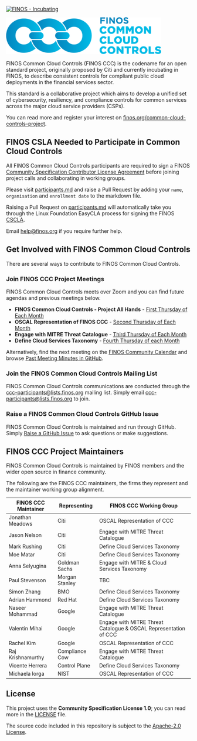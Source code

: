 [![FINOS - Incubating](https://cdn.jsdelivr.net/gh/finos/contrib-toolbox@master/images/badge-incubating.svg)](https://finosfoundation.atlassian.net/wiki/display/FINOS/Incubating)

<img height="100px" src="https://github.com/finos/branding/blob/master/project-logos/active-project-logos/FINOS%20Common%20Cloud%20Controls%20Logo/Horizontal/2023_FinosCCC_Horizontal.svg?raw=true"/>

FINOS Common Cloud Controls (FINOS CCC) is the codename for an open standard project, originally proposed by Citi and currently incubating in FINOS, to describe consistent controls for compliant public cloud deployments in the financial services sector.

This standard is a collaborative project which aims to develop a unified set of cybersecurity, resiliency, and compliance controls for common services across the major cloud service providers (CSPs).

You can read more and register your interest on [finos.org/common-cloud-controls-project](https://www.finos.org/common-cloud-controls-project).

## FINOS CSLA Needed to Participate in Common Cloud Controls

All FINOS Common Cloud Controls participants are required to sign a FINOS [Community Specification Contributor License Agreement](https://github.com/finos/standards-project-blueprint/blob/main/governance-documents/Getting%20Started.md#best-practices) before joining project calls and collaborating in working groups.

Please visit [participants.md](participants.md) and raise a Pull Request by adding your `name`, `organisation` and `enrollment date` to the markdown file. 

Raising a Pull Request on [participants.md](participants.md) will automatically take you through the Linux Foundation EasyCLA process for signing the FINOS [CSCLA](https://github.com/finos/standards-project-blueprint/blob/main/governance-documents/Getting%20Started.md#best-practices).

Email help@finos.org if you require further help.

## Get Involved with FINOS Common Cloud Controls

There are several ways to contribute to FINOS Common Cloud Controls.

### Join FINOS CCC Project Meetings
FINOS Common Cloud Controls meets over Zoom and you can find future agendas and previous meetings below.

- **FINOS Common Cloud Controls - Project All Hands** - [First Thursday of Each Month](https://github.com/finos/common-cloud-controls/issues?q=is%3Aissue+is%3Aopen+label%3Ameeting+label%3A%22All+Working+Groups%22)
- **OSCAL Representation of FINOS CCC** - [Second Thursday of Each Month](https://github.com/finos/common-cloud-controls/issues?q=is%3Aissue+is%3Aopen+label%3Ameeting+label%3A%22OSCAL+Representation+of+FINOS+CCC%22)
- **Engage with MITRE Threat Catalogue** - [Third Thursday of Each Month](https://github.com/finos/common-cloud-controls/issues?q=is%3Aissue+is%3Aopen+label%3Ameeting+label%3A%22Engage+with+MITRE+Threat+Catalogue%22)
- **Define Cloud Services Taxonomy** - [Fourth Thursday of each Month](https://github.com/finos/common-cloud-controls/issues?q=is%3Aissue+is%3Aopen+label%3A%22Define+Cloud+Services+Taxonomy%22+label%3Ameeting)

Alternatively, find the next meeting on the [FINOS Community Calendar](https://finos.org/calendar) and browse [Past Meeting Minutes in GitHub](https://github.com/finos/common-cloud-controls/labels/meeting).

### Join the FINOS Common Cloud Controls Mailing List 
FINOS Common Cloud Controls communications are conducted through the ccc-participants@lists.finos.org mailing list. Simply email [ccc-participants@lists.finos.org](mailto:ccc-participants@lists.finos.org) to join.

### Raise a FINOS Common Cloud Controls GitHub Issue

FINOS Common Cloud Controls is maintained and run through GitHub. Simply [Raise a GitHub Issue](https://github.com/finos/common-cloud-controls/issues/new/choose) to ask questions or make suggestions. 

## FINOS CCC Project Maintainers

FINOS Common Cloud Controls is maintained by FINOS members and the wider open source in finance community. 

The following are the FINOS CCC maintainers, the firms they represent and the maintainer working group alignment.   

| FINOS CCC Maintainer | Representing   | FINOS CCC Working Group                     |
| -------------------- | -------------- | ------------------------------------------- |
| Jonathan Meadows     | Citi           | OSCAL Representation of CCC                 |
| Jason Nelson         | Citi           | Engage with MITRE Threat Catalogue          |
| Mark Rushing         | Citi           | Define Cloud Services Taxonomy              |
| Moe Matar            | Citi           | Define Cloud Services Taxonomy              | 
| Anna Selyugina       | Goldman Sachs  | Engage with MITRE & Cloud Services Taxonomy |
| Paul Stevenson       | Morgan Stanley | TBC                                         |
| Simon Zhang          | BMO            | Define Cloud Services Taxonomy              |  
| Adrian Hammond       | Red Hat        | Define Cloud Services Taxonomy              |
| Naseer Mohammad      | Google         | Engage with MITRE Threat Catalogue          |
| Valentin Mihai       | Google         | Engage with MITRE Threat Catalogue & OSCAL Representation of CCC|
| Rachel Kim           | Google         | OSCAL Representation of CCC                 | 
| Raj Krishnamurthy    | Compliance Cow | Engage with MITRE Threat Catalogue          | 
| Vicente Herrera      | Control Plane  | Define Cloud Services Taxonomy              |
| Michaela Iorga       | NIST           | OSCAL Representation of CCC                 | 

## License

This project uses the **Community Specification License 1.0**; you can read more in the [LICENSE](LICENSE) file.

The source code included in this repository is subject to the [Apache-2.0 License](https://www.apache.org/licenses/LICENSE-2.0).
